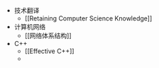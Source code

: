 - 技术翻译
	- [[Retaining Computer Science Knowledge]]
- 计算机网络
	- [[网络体系结构]]
- C++
	- [[Effective C++]]
	-